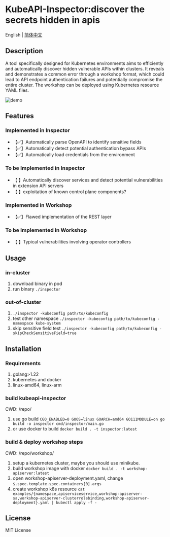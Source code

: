 # KubeAPI-Inspector:discover the secrets hidden in apis
English | [简体中文](https://github.com/yeahx/KubeAPI-Inspector/blob/main/README_zh.md)
## Description

A tool specifically designed for Kubernetes environments aims to efficiently and automatically discover hidden vulnerable APIs within clusters. It reveals and demonstrates a common error through a workshop format, which could lead to API endpoint authentication failures and potentially compromise the entire cluster. The workshop can be deployed using Kubernetes resource YAML files.

![demo](https://github.com/yeahx/KubeAPI-Inspector/blob/main/demo.gif)
## Features
### Implemented in Inspector
* 【✅】Automatically parse OpenAPI to identify sensitive fields
* 【✅】Automatically detect potential authentication bypass APIs
* 【✅】Automatically load credentials from the environment
### To be Implemented in Inspector
* 【 】Automatically discover services and detect potential vulnerabilities in extension API servers
* 【 】exploitation of known control plane components?
### Implemented in Workshop
* 【✅】Flawed implementation of the REST layer
### To be Implemented in Workshop
* 【 】Typical vulnerabilities involving operator controllers

## Usage
### in-cluster
1. download binary in pod
2. run binary `./inspector`
### out-of-cluster
1. `./inspector -kubeconfig path/to/kubeconfig`
2. test other namespace `./inspector -kubeconfig path/to/kubeconfig -namespace kube-system`
3. skip sensitive field test `./inspector -kubeconfig path/to/kubeconfig -skipCheckSensitiveField=true`

## Installation
### Requirements
1. golang>1.22
2. kubernetes and docker
3. linux-amd64, linux-arm
### build kubeapi-inspector
CWD: /repo/
1. use go build `CGO_ENABLED=0 GOOS=linux GOARCH=amd64 GO111MODULE=on go build -o inspector cmd/inspector/main.go`
2. or use docker to build `docker build . -t inspector:latest`
### build & deploy workshop steps
CWD: /repo/workshop/
1. setup a kubernetes cluster, maybe you should use minikube.
2. build workshop image with docker `docker build . -t workshop-apiserver:latest`
3. open workshop-apiserver-deployment.yaml, change `$.spec.template.spec.containers[0].args` 
4. create workshop k8s resource `cat examples/{namespace,apiserviceservice,workshop-apiserver-sa,workshop-apiserver-clusterrolebinding,workshop-apiserver-deployment}.yaml | kubectl apply -f -`

## License
MIT License